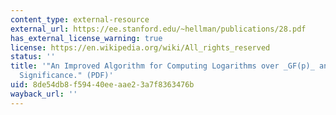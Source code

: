 ```yaml
---
content_type: external-resource
external_url: https://ee.stanford.edu/~hellman/publications/28.pdf
has_external_license_warning: true
license: https://en.wikipedia.org/wiki/All_rights_reserved
status: ''
title: '"An Improved Algorithm for Computing Logarithms over _GF(p)_ and Its Cryptographic
  Significance." (PDF)'
uid: 8de54db8-f594-40ee-aae2-3a7f8363476b
wayback_url: ''
---
```

